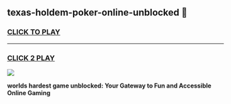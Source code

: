 
## texas-holdem-poker-online-unblocked 👋
<h3>
<a href="https://premium.freeplayer.one?title=texas-holdem-poker-online-unblocked&ref=14F">CLICK TO PLAY</a></h3>
<hr>

<h3>
<a href="https://premium.freeplayer.one?title=texas-holdem-poker-online-unblocked&ref=14F">CLICK 2 PLAY</a>
  
</h3>

<a href="https://premium.freeplayer.one?title=texas-holdem-poker-online-unblocked&ref=12F/"><img src="https://clearcache.store/games.png"></a>


**worlds hardest game unblocked: Your Gateway to Fun and Accessible Online Gaming**
